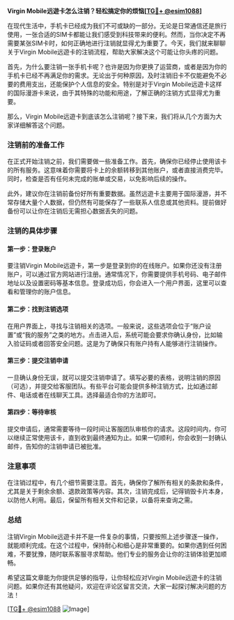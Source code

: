 **Virgin Mobile远遊卡怎么注销？轻松搞定你的烦恼[[TG💪+ @esim1088](https://t.me/s/esim1088)]**

在现代生活中，手机卡已经成为我们不可或缺的一部分。无论是日常通信还是旅行使用，一张合适的SIM卡都能让我们感受到科技带来的便利。然而，当你决定不再需要某张SIM卡时，如何正确地进行注销就显得尤为重要了。今天，我们就来聊聊关于Virgin Mobile远遊卡的注销流程，帮助大家解决这个可能让你头疼的问题。

首先，为什么要注销一张手机卡呢？也许是因为你更换了运营商，或者是因为你的手机卡已经不再满足你的需求。无论出于何种原因，及时注销旧卡不仅能避免不必要的费用支出，还能保护个人信息的安全。特别是对于Virgin Mobile远遊卡这样的国际漫游卡来说，由于其特殊的功能和用途，了解正确的注销方式显得尤为重要。

那么，Virgin Mobile远遊卡到底该怎么注销呢？接下来，我们将从几个方面为大家详细解答这个问题。

### 注销前的准备工作

在正式开始注销之前，我们需要做一些准备工作。首先，确保你已经停止使用该卡的所有服务。这意味着你需要将卡上的余额转移到其他账户，或者直接消费完毕。同时，检查是否有任何未完成的账单或交易，以免影响后续的操作。

此外，建议你在注销前备份好所有重要数据。虽然远遊卡主要用于国际漫游，并不常存储大量个人数据，但仍然有可能保存了一些联系人信息或其他资料。提前做好备份可以让你在注销后无需担心数据丢失的问题。

### 注销的具体步骤

#### 第一步：登录账户

要注销Virgin Mobile远遊卡，第一步是登录到你的在线账户。如果你还没有注册账户，可以通过官方网站进行注册。通常情况下，你需要提供手机号码、电子邮件地址以及设置密码等基本信息。登录成功后，你会进入一个用户界面，这里可以查看和管理你的账户信息。

#### 第二步：找到注销选项

在用户界面上，寻找与注销相关的选项。一般来说，这些选项会位于“账户设置”或“我的服务”之类的地方。点击进入后，系统可能会要求你确认身份，比如输入验证码或者回答安全问题。这是为了确保只有账户持有人能够进行注销操作。

#### 第三步：提交注销申请

一旦确认身份无误，就可以提交注销申请了。填写必要的表格，说明注销的原因（可选），并提交给客服团队。有些平台可能会提供多种注销方式，比如通过邮件、电话或者在线聊天工具。选择最适合你的方法即可。

#### 第四步：等待审核

提交申请后，通常需要等待一段时间让客服团队审核你的请求。这段时间内，你可以继续正常使用该卡，直到收到最终通知为止。如果一切顺利，你会收到一封确认邮件，告知你的注销申请已被批准。

### 注意事项

在注销过程中，有几个细节需要注意。首先，确保你了解所有相关的条款和条件，尤其是关于剩余余额、退款政策等内容。其次，注销完成后，记得销毁卡片本身，以防他人利用。最后，保留所有相关文件和记录，以备将来查询之需。

### 总结

注销Virgin Mobile远遊卡并不是一件复杂的事情，只要按照上述步骤逐一操作，就能顺利完成。在这个过程中，保持耐心和细心是非常重要的。如果你遇到任何困难，不要犹豫，随时联系客服寻求帮助。他们专业的服务会让你的注销体验更加顺畅。

希望这篇文章能为你提供足够的指导，让你轻松应对Virgin Mobile远遊卡的注销问题。如果你还有其他疑问，欢迎在评论区留言交流，大家一起探讨解决问题的方法！

[[TG💪+ @esim1088](https://t.me/s/esim1088) ![Image](https://i.postimg.cc/4NQfJmqS/Snipaste-2025-05-13-00-14-12.png)]